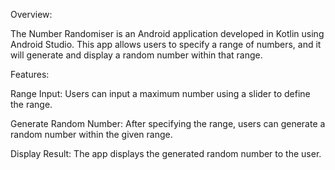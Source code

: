 Overview:


The Number Randomiser is an Android application developed in Kotlin using Android Studio. This app allows users to specify a range of numbers, and it will generate and display a random number within that range.


Features:


Range Input: Users can input a maximum number using a slider to define the range.

Generate Random Number: After specifying the range, users can generate a random number within the given range.

Display Result: The app displays the generated random number to the user.
